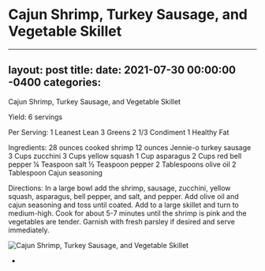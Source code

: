 # Cajun Shrimp, Turkey Sausage, and Vegetable Skillet
---
layout: post
title: 
date:   2021-07-30 00:00:00 -0400
categories: 
---

Cajun Shrimp, Turkey Sausage, and Vegetable Skillet

Yield:
6 servings

Per Serving:
1 Leanest Lean
3 Greens
2 1/3 Condiment
1 Healthy Fat

Ingredients:
28 ounces cooked shrimp
12 ounces Jennie-o turkey sausage
3 Cups zucchini
3 Cups yellow squash
1 Cup asparagus
2 Cups red bell pepper
¼ Teaspoon salt
½ Teaspoon pepper
2 Tablespoons olive oil
2 Tablespoon Cajun seasoning

Directions:
In a large bowl add the shrimp, sausage, zucchini, yellow squash, asparagus, bell pepper, and salt, and pepper. Add olive oil and cajun seasoning and toss until coated.
Add to a large skillet and turn to medium-high. Cook for about 5-7 minutes until the shrimp is pink and the vegetables are tender.
Garnish with fresh parsley if desired and serve immediately.

![Cajun Shrimp, Turkey Sausage, and Vegetable Skillet](/images/Cajun%20Shrimp,%20Turkey%20Sausage,%20and%20Vegetable%20Skillet.png)

* 

